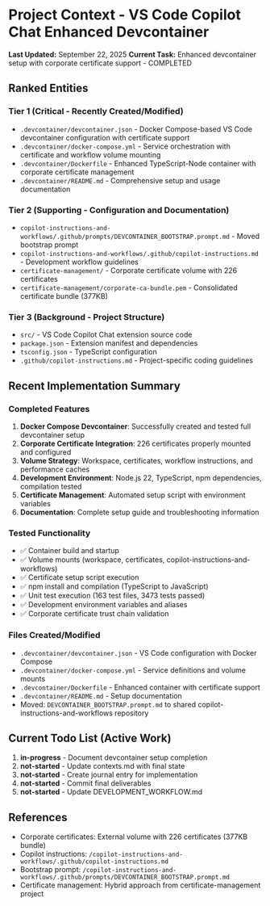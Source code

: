 # Project Context - VS Code Copilot Chat Enhanced Devcontainer
**Last Updated:** September 22, 2025
**Current Task:** Enhanced devcontainer setup with corporate certificate support - COMPLETED

## Ranked Entities

### Tier 1 (Critical - Recently Created/Modified)
- `.devcontainer/devcontainer.json` - Docker Compose-based VS Code devcontainer configuration with certificate support
- `.devcontainer/docker-compose.yml` - Service orchestration with certificate and workflow volume mounting
- `.devcontainer/Dockerfile` - Enhanced TypeScript-Node container with corporate certificate management
- `.devcontainer/README.md` - Comprehensive setup and usage documentation

### Tier 2 (Supporting - Configuration and Documentation)
- `copilot-instructions-and-workflows/.github/prompts/DEVCONTAINER_BOOTSTRAP.prompt.md` - Moved bootstrap prompt
- `copilot-instructions-and-workflows/.github/copilot-instructions.md` - Development workflow guidelines
- `certificate-management/` - Corporate certificate volume with 226 certificates
- `certificate-management/corporate-ca-bundle.pem` - Consolidated certificate bundle (377KB)

### Tier 3 (Background - Project Structure)
- `src/` - VS Code Copilot Chat extension source code
- `package.json` - Extension manifest and dependencies
- `tsconfig.json` - TypeScript configuration
- `.github/copilot-instructions.md` - Project-specific coding guidelines

## Recent Implementation Summary

### Completed Features
1. **Docker Compose Devcontainer**: Successfully created and tested full devcontainer setup
2. **Corporate Certificate Integration**: 226 certificates properly mounted and configured
3. **Volume Strategy**: Workspace, certificates, workflow instructions, and performance caches
4. **Development Environment**: Node.js 22, TypeScript, npm dependencies, compilation tested
5. **Certificate Management**: Automated setup script with environment variables
6. **Documentation**: Complete setup guide and troubleshooting information

### Tested Functionality
- ✅ Container build and startup
- ✅ Volume mounts (workspace, certificates, copilot-instructions-and-workflows)
- ✅ Certificate setup script execution
- ✅ npm install and compilation (TypeScript to JavaScript)
- ✅ Unit test execution (163 test files, 3473 tests passed)
- ✅ Development environment variables and aliases
- ✅ Corporate certificate trust chain validation

### Files Created/Modified
- `.devcontainer/devcontainer.json` - VS Code configuration with Docker Compose
- `.devcontainer/docker-compose.yml` - Service definitions and volume mounts
- `.devcontainer/Dockerfile` - Enhanced container with certificate support
- `.devcontainer/README.md` - Setup documentation
- Moved: `DEVCONTAINER_BOOTSTRAP.prompt.md` to shared copilot-instructions-and-workflows repository

## Current Todo List (Active Work)
1. **in-progress** - Document devcontainer setup completion
2. **not-started** - Update contexts.md with final state  
3. **not-started** - Create journal entry for implementation
4. **not-started** - Commit final deliverables
5. **not-started** - Update DEVELOPMENT_WORKFLOW.md

## References
- Corporate certificates: External volume with 226 certificates (377KB bundle)
- Copilot instructions: `/copilot-instructions-and-workflows/.github/copilot-instructions.md`
- Bootstrap prompt: `/copilot-instructions-and-workflows/.github/prompts/DEVCONTAINER_BOOTSTRAP.prompt.md`
- Certificate management: Hybrid approach from certificate-management project